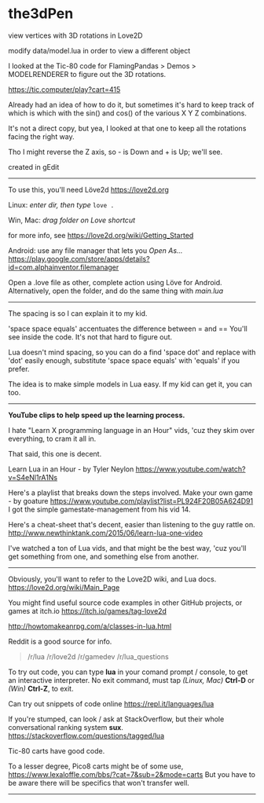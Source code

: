 # the3dPen
view vertices with 3D rotations in Love2D

modify  data/model.lua  in order to view a different object

I looked at the Tic-80 code for
FlamingPandas > Demos > MODELRENDERER
to figure out the 3D rotations.

https://tic.computer/play?cart=415

Already had an idea of how to do it,
but sometimes it's hard to keep track of which is which
with the sin() and cos() of the various X Y Z combinations.

It's not a direct copy, but yea, I looked at that one
to keep all the rotations facing the right way.

Tho I might reverse the Z axis, so - is Down and + is Up;  we'll see.

created in gEdit

---
To use this, you'll need Löve2d
https://love2d.org

Linux: *enter dir, then type*
`love .`

Win, Mac:  *drag folder on Love shortcut*

for more info, see https://love2d.org/wiki/Getting_Started

Android:  use any file manager that lets you *Open As...*
https://play.google.com/store/apps/details?id=com.alphainventor.filemanager

Open a .love file as other, complete action using Löve for Android.
Alternatively, open the folder, and do the same thing with *main.lua*

---
The spacing is so I can explain it to my kid.

'space space equals' accentuates the difference between = and ==
You'll see inside the code.  It's not that hard to figure out.

Lua doesn't mind spacing, so you can do a
find 'space dot' and replace with 'dot' easily enough,
substitute 'space space equals' with 'equals' if you prefer.

The idea is to make simple models in Lua easy.
If my kid can get it, you can too.

---
**YouTube clips to help speed up the learning process.**

I hate "Learn X programming language in an Hour" vids,
'cuz they skim over everything, to cram it all in.

That said, this one is decent.

Learn Lua in an Hour - by Tyler Neylon
https://www.youtube.com/watch?v=S4eNl1rA1Ns


Here's a playlist that breaks down the steps involved.
Make your own game - by goature
https://www.youtube.com/playlist?list=PL924F20B05A624D91
I got the simple gamestate-management from his vid 14.


Here's a cheat-sheet that's decent, easier than listening to the guy rattle on.
http://www.newthinktank.com/2015/06/learn-lua-one-video

I've watched a ton of Lua vids, and that might be the best way,
'cuz you'll get something from one, and something else from another.

---
Obviously, you'll want to refer to the Love2D wiki, and Lua docs.
https://love2d.org/wiki/Main_Page

You might find useful source code examples in other GitHub projects,
or games at itch.io  https://itch.io/games/tag-love2d

http://howtomakeanrpg.com/a/classes-in-lua.html

Reddit is a good source for info.
> /r/lua
> /r/love2d
> /r/gamedev
> /r/lua_questions

To try out code, you can type **lua**
in your comand prompt / console, to get an interactive interpreter.
No exit command, must tap *(Linux, Mac)* **Ctrl-D** or *(Win)* **Ctrl-Z**, to exit.

Can try out snippets of code online
https://repl.it/languages/lua

If you're stumped, can look / ask at StackOverflow,
but their whole conversational ranking system **sux**.
https://stackoverflow.com/questions/tagged/lua

Tic-80 carts have good code.

To a lesser degree, Pico8 carts might be of some use,
https://www.lexaloffle.com/bbs/?cat=7&sub=2&mode=carts
But you have to be aware there will be specifics that won't transfer well.

---

